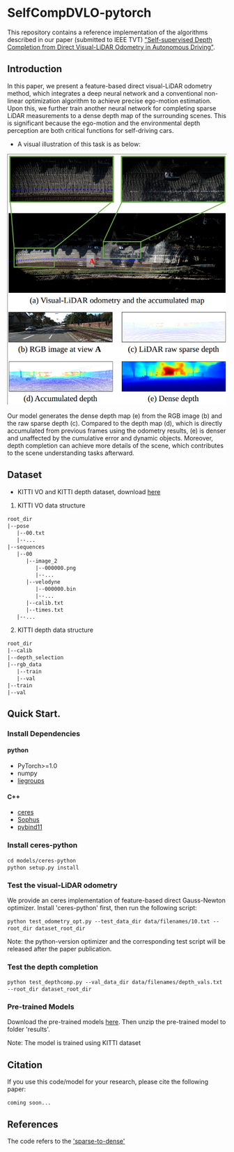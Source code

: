 # SelfCompDVLO-pytorch

This repository contains a reference implementation of the algorithms described in our paper (submitted to IEEE TVT) ["Self-supervised Depth Completion from Direct Visual-LiDAR Odometry in Autonomous Driving"]().


## Introduction
In this paper, we present a feature-based direct visual-LiDAR odometry method, which integrates a deep neural network and a conventional non-linear optimization algorithm to achieve precise ego-motion estimation. Upon this, we further train another neural network for completing sparse LiDAR measurements to a dense depth map of the surrounding scenes. This is significant because the ego-motion and the environmental depth perception are both critical functions for self-driving cars.


- A visual illustration of this task is as below:
 
![](readme_images/illustration.png)

Our model generates the dense depth map (e) from the RGB image (b) and the raw sparse depth (c). Compared to the depth map (d), which is directly accumulated from previous frames using the odometry results, (e) is denser and unaffected by the cumulative error and dynamic objects. Moreover, depth completion can achieve more details of the scene, which contributes to the scene understanding tasks afterward.

## Dataset
- KITTI VO and KITTI depth dataset, download [here](http://www.cvlibs.net/datasets/kitti/index.php)
1. KITTI VO data structure
```
root_dir
|--pose
   |--00.txt
   |--...
|--sequences
   |--00
      |--image_2
         |--000000.png
         |--...
      |--velodyne
         |--000000.bin
         |--...
      |--calib.txt
      |--times.txt
   |--...
```
2. KITTI depth data structure
```
root_dir
|--calib
|--depth_selection
|--rgb_data
   |--train
   |--val
|--train
|--val
```
## Quick Start.

### Install Dependencies
#### python
- PyTorch>=1.0
- numpy
- [liegroups](https://github.com/utiasSTARS/liegroups)
#### C++
- [ceres](https://github.com/ceres-solver/ceres-solver.git)
- [Sophus](https://github.com/strasdat/Sophus.git)
- [pybind11](https://github.com/pybind/pybind11.git)

### Install ceres-python
```
cd models/ceres-python
python setup.py install
```

### Test the visual-LiDAR odometry
We provide an ceres implementation of feature-based direct Gauss-Newton optimizer. Install 'ceres-python' first, then run the following script:
```
python test_odometry_opt.py --test_data_dir data/filenames/10.txt --root_dir dataset_root_dir
```
Note: the python-version optimizer and the corresponding test script will be released after the paper publication.

### Test the depth completion 
```
python test_depthcomp.py --val_data_dir data/filenames/depth_vals.txt --root_dir dataset_root_dir
```

### Pre-trained Models
Download the pre-trained models [here](https://drive.google.com/file/d/1dyfrUVM6K-ID6m4OMprW5BSSeNVC0mhG/view?usp=sharing). 
Then unzip the pre-trained model to folder 'results'.

Note: The model is trained using KITTI dataset 

## Citation
If you use this code/model for your research, please cite the following paper:
```
coming soon...
```


## References
The code refers to the ['sparse-to-dense'](https://github.com/fangchangma/sparse-to-dense)

